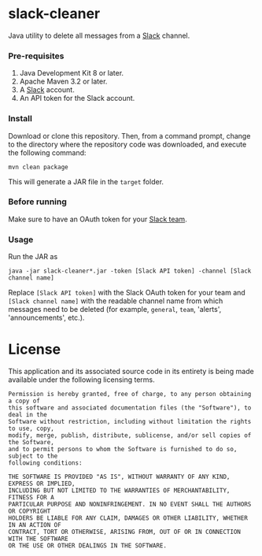 # slack-cleaner

Java utility to delete all messages from a [Slack](https://www.slack.com)
channel.

### Pre-requisites

1. Java Development Kit 8 or later.
1. Apache Maven 3.2 or later.
1. A [Slack](https://www.slack.com) account.
1. An API token for the Slack account.

### Install

Download or clone this repository. Then, from a command prompt, change to the
directory where the repository code was downloaded, and execute the following
command:

    mvn clean package

This will generate a JAR file in the `target` folder.

### Before running

Make sure to have an OAuth token for your
[Slack team](https://api.slack.com/docs/oauth-test-tokens).

### Usage

Run the JAR as

    java -jar slack-cleaner*.jar -token [Slack API token] -channel [Slack channel name]

Replace `[Slack API token]` with the Slack OAuth token for your team and
`[Slack channel name]` with the readable channel name from which messages
need to be deleted (for example, `general`, `team`, 'alerts', 'announcements', etc.).

# License
This application and its associated source code in its entirety is being made
available under the following licensing terms.

    Permission is hereby granted, free of charge, to any person obtaining a copy of
    this software and associated documentation files (the "Software"), to deal in the
    Software without restriction, including without limitation the rights to use, copy,
    modify, merge, publish, distribute, sublicense, and/or sell copies of the Software,
    and to permit persons to whom the Software is furnished to do so, subject to the
    following conditions:

    THE SOFTWARE IS PROVIDED "AS IS", WITHOUT WARRANTY OF ANY KIND, EXPRESS OR IMPLIED,
    INCLUDING BUT NOT LIMITED TO THE WARRANTIES OF MERCHANTABILITY, FITNESS FOR A
    PARTICULAR PURPOSE AND NONINFRINGEMENT. IN NO EVENT SHALL THE AUTHORS OR COPYRIGHT
    HOLDERS BE LIABLE FOR ANY CLAIM, DAMAGES OR OTHER LIABILITY, WHETHER IN AN ACTION OF
    CONTRACT, TORT OR OTHERWISE, ARISING FROM, OUT OF OR IN CONNECTION WITH THE SOFTWARE
    OR THE USE OR OTHER DEALINGS IN THE SOFTWARE.
